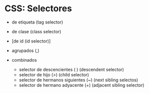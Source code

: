 # CSS: Selectores #

- de etiqueta (tag selector)
- de clase (class selector)
- [de id (id selector)]

- agrupados (,)
- combinados
  - selector de descencientes ( ) (descendent selector)
  - selector de hijo (>) (child selector)
  - selector de hermanos siguientes (~) (next sibling selectos)
  - selector de hermano adyacente (+) (adjacent sibling selector)